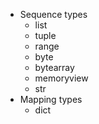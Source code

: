 - Sequence types
  - list
  - tuple
  - range
  - byte
  - bytearray
  - memoryview
  - str
- Mapping types
  - dict
